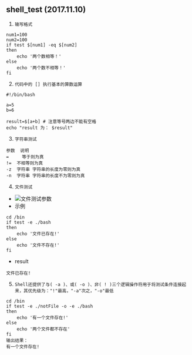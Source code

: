 ##  shell_test (2017.11.10)
1. `输写格式`
```
num1=100
num2=100
if test $[num1] -eq $[num2]
then
    echo '两个数相等！'
else
    echo '两个数不相等！'
fi
```
2. `代码中的 [] 执行基本的算数运算`
```
#!/bin/bash

a=5
b=6

result=$[a+b] # 注意等号两边不能有空格
echo "result 为： $result"
```
3. `字符串测试` 
```
参数	说明
=	  等于则为真
!=	不相等则为真
-z  字符串	字符串的长度为零则为真
-n  字符串	字符串的长度不为零则为真
```
4. `文件测试`
* ![文件测试参数]()
* 示例
```
cd /bin
if test -e ./bash
then
    echo '文件已存在!'
else
    echo '文件不存在!'
fi
```
* result
```
文件已存在!
```
5. `Shell还提供了与( -a )、或( -o )、非( ! )三个逻辑操作符用于将测试条件连接起来，其优先级为："!"最高，"-a"次之，"-o"最低`
```
cd /bin
if test -e ./notFile -o -e ./bash
then
    echo '有一个文件存在!'
else
    echo '两个文件都不存在'
fi
输出结果：
有一个文件存在!
```
